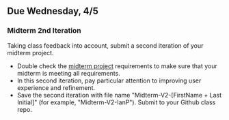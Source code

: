 ## Due Wednesday, 4/5  
  
### **Midterm 2nd Iteration**    
Taking class feedback into account, submit a second iteration of your midterm project. 
- Double check the [midterm project](https://github.com/entertainmenttechnology/Pokorny-MTEC1201_D301-302-Spring2025/blob/main/assignments/MIDTERM.md) requirements to make sure that your midterm is meeting all requirements. 
- In this second iteration, pay particular attention to improving user experience and refinement. 
- Save the second iteration with file name "Midterm-V2-[FirstName + Last Initial]" (for example, "Midterm-V2-IanP"). Submit to your Github class repo.